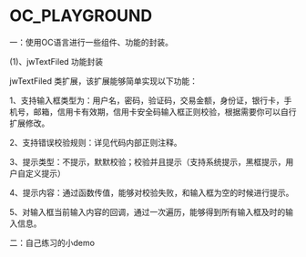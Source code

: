 # OC_PLAYGROUND
一：使用OC语言进行一些组件、功能的封装。

(1)、jwTextFiled 功能封装

jwTextFiled 类扩展，该扩展能够简单实现以下功能：

1、支持输入框类型为：用户名，密码，验证码，交易金额，身份证，银行卡，手机号，邮箱，信用卡有效期，信用卡安全码输入框正则校验，根据需要你可以自行扩展修改。

2、支持错误校验规则：详见代码内部正则注释。

3、提示类型：不提示，默默校验；校验并且提示（支持系统提示，黑框提示，用户自定义提示）

4、提示内容：通过函数传值，能够对校验失败，和输入框为空的时候进行提示。

5、对输入框当前输入内容的回调，通过一次遍历，能够得到所有输入框及时的输入信息。

二：自己练习的小demo
